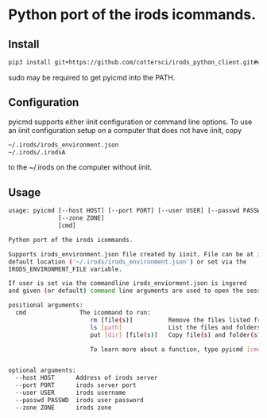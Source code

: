 # Python port of the irods icommands.

## Install
```bash
pip3 install git+https://github.com/cottersci/irods_python_client.git#egg=pyicmd
```
sudo may be required to get pyicmd into the PATH.  

## Configuration
pyicmd supports either iinit configuration or command line options. To use an iinit configuration setup on a computer that does not have iinit, copy
```bash
~/.irods/irods_environment.json
~/.irods/.irodsA
```
to the ~/.irods on the computer without iinit.
## Usage
```bash
usage: pyicmd [--host HOST] [--port PORT] [--user USER] [--passwd PASSWD]
              [--zone ZONE]
              [cmd]

Python port of the irods icommands.

Supports irods_environment.json file created by iinit. File can be at its
default location ('~/.irods/irods_environment.json') or set via the
IRODS_ENVIRONMENT_FILE variable.

If user is set via the commandline irods_enviorment.json is ingored
and given (or default) command line arguments are used to open the session.

positional arguments:
  cmd               The icommand to run:
                       rm [file(s)]          Remove the files listed from the irods server
                       ls [path]             List the files and folders at the given path
                       put [dir] [file(s)]   Copy file(s) and folder(s) from the local computer to [dir] on the server

                       To learn more about a function, type pyicmd [cmd] -h


optional arguments:
  --host HOST      Address of irods server
  --port PORT      irods server port
  --user USER      irods username
  --passwd PASSWD  irods user password
  --zone ZONE      irods zone
```
